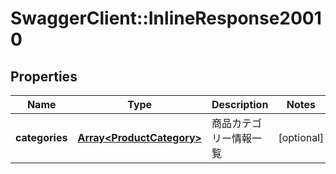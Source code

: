 # SwaggerClient::InlineResponse20010

## Properties
Name | Type | Description | Notes
------------ | ------------- | ------------- | -------------
**categories** | [**Array&lt;ProductCategory&gt;**](ProductCategory.md) | 商品カテゴリー情報一覧 | [optional] 



